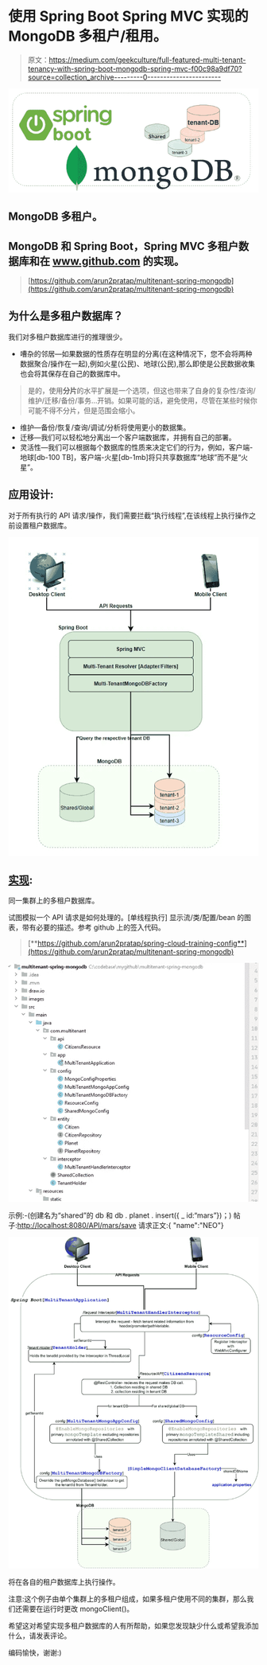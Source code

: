 # 使用 Spring Boot Spring MVC 实现的 MongoDB 多租户/租用。

> 原文：<https://medium.com/geekculture/full-featured-multi-tenant-tenancy-with-spring-boot-mongodb-spring-mvc-f00c98a9df70?source=collection_archive---------0----------------------->

![](img/1bd1c8b9b916ea5a7347311214a35e88.png)

## MongoDB 多租户。

## MongoDB 和 Spring Boot，Spring MVC 多租户数据库和在 www.github.com 的实现。

> [https://github.com/arun2pratap/multitenant-spring-mongodb](https://github.com/arun2pratap/multitenant-spring-mongodb)

## 为什么是多租户数据库？

我们对多租户数据库进行的推理很少。

*   嘈杂的邻居—如果数据的性质存在明显的分离(在这种情况下，您不会将两种数据聚合/操作在一起),例如火星(公民)、地球(公民),那么即使是公民数据收集也会将其保存在自己的数据库中。

> 是的，使用**分片**的水平扩展是一个选项，但这也带来了自身的复杂性/查询/维护/迁移/备份/事务…开销。如果可能的话，避免使用，尽管在某些时候你可能不得不分片，但是范围会缩小。

*   维护—备份/恢复/查询/调试/分析将使用更小的数据集。
*   迁移—我们可以轻松地分离出一个客户端数据库，并拥有自己的部署。
*   灵活性—我们可以根据每个数据库的性质来决定它们的行为，例如，客户端-地球[db-100 TB]，客户端-火星[db-1mb]将只共享数据库“地球”而不是“火星”。

## 应用设计:

对于所有执行的 API 请求/操作，我们需要拦截“执行线程”,在该线程上执行操作之前设置租户数据库。

![](img/801a3643e020baebac5a3ad24d777312.png)

## [实现](https://github.com/arun2pratap/spring-cloud-training-config):

同一集群上的多租户数据库。

试图模拟一个 API 请求是如何处理的。[单线程执行]
显示流/类/配置/bean 的图表，带有必要的描述。参考 github 上的签入代码。

> [**https://github.com/arun2pratap/spring-cloud-training-config**](https://github.com/arun2pratap/multitenant-spring-mongodb)

![](img/930c9145e970b9d8a1e8bceabfc34195.png)

示例:-(创建名为“shared”的 db 和 db . planet . insert({ _ id:“mars”})；)
帖子:[http://localhost:8080/API/mars/save](http://localhost:8080/api/earth/save)
请求正文:{ "name":"NEO"}

![](img/dad87034c86dd66bbdcdc9ffd3de35d9.png)

将在各自的租户数据库上执行操作。

注意:这个例子由单个集群上的多租户组成，如果多租户使用不同的集群，那么我们还需要在运行时更改 mongoClient()。

希望这对希望实现多租户数据库的人有所帮助，如果您发现缺少什么或希望我添加什么，请发表评论。

编码愉快，谢谢:)